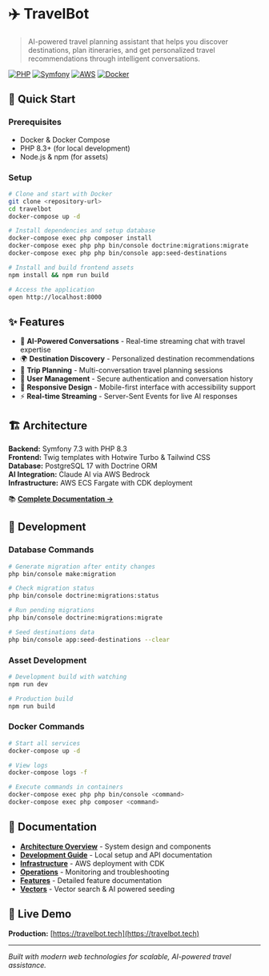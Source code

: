 # ✈️ TravelBot

> AI-powered travel planning assistant that helps you discover destinations, plan itineraries, and get personalized travel recommendations through intelligent conversations.

[![PHP](https://img.shields.io/badge/PHP-8.3-777BB4?style=flat&logo=php&logoColor=white)](https://php.net)
[![Symfony](https://img.shields.io/badge/Symfony-7.3-000000?style=flat&logo=symfony&logoColor=white)](https://symfony.com)
[![AWS](https://img.shields.io/badge/AWS-ECS-FF9900?style=flat&logo=amazon-aws&logoColor=white)](https://aws.amazon.com)
[![Docker](https://img.shields.io/badge/Docker-Ready-2496ED?style=flat&logo=docker&logoColor=white)](https://docker.com)

## 🚀 Quick Start

### Prerequisites
- Docker & Docker Compose
- PHP 8.3+ (for local development)
- Node.js & npm (for assets)

### Setup
```bash
# Clone and start with Docker
git clone <repository-url>
cd travelbot
docker-compose up -d

# Install dependencies and setup database
docker-compose exec php composer install
docker-compose exec php php bin/console doctrine:migrations:migrate
docker-compose exec php php bin/console app:seed-destinations

# Install and build frontend assets
npm install && npm run build

# Access the application
open http://localhost:8000
```

## ✨ Features

- 🤖 **AI-Powered Conversations** - Real-time streaming chat with travel expertise
- 🌍 **Destination Discovery** - Personalized destination recommendations
- 📝 **Trip Planning** - Multi-conversation travel planning sessions
- 🔐 **User Management** - Secure authentication and conversation history
- 📱 **Responsive Design** - Mobile-first interface with accessibility support
- ⚡ **Real-time Streaming** - Server-Sent Events for live AI responses

## 🏗️ Architecture

**Backend:** Symfony 7.3 with PHP 8.3  
**Frontend:** Twig templates with Hotwire Turbo & Tailwind CSS  
**Database:** PostgreSQL 17 with Doctrine ORM  
**AI Integration:** Claude AI via AWS Bedrock  
**Infrastructure:** AWS ECS Fargate with CDK deployment  

📚 **[Complete Documentation →](./docs/README.md)**

## 🔧 Development

### Database Commands
```bash
# Generate migration after entity changes
php bin/console make:migration

# Check migration status
php bin/console doctrine:migrations:status

# Run pending migrations
php bin/console doctrine:migrations:migrate

# Seed destinations data
php bin/console app:seed-destinations --clear
```

### Asset Development
```bash
# Development build with watching
npm run dev

# Production build
npm run build
```

### Docker Commands
```bash
# Start all services
docker-compose up -d

# View logs
docker-compose logs -f

# Execute commands in containers
docker-compose exec php php bin/console <command>
docker-compose exec php composer <command>
```

## 📖 Documentation

- **[Architecture Overview](./docs/architecture/README.md)** - System design and components
- **[Development Guide](./docs/development/README.md)** - Local setup and API documentation
- **[Infrastructure](./docs/infrastructure/README.md)** - AWS deployment with CDK
- **[Operations](./docs/operations/README.md)** - Monitoring and troubleshooting
- **[Features](./docs/features/README.md)** - Detailed feature documentation
- **[Vectors](./docs/pgvector-ai/README.md)** - Vector search & AI powered seeding

## 🔗 Live Demo

**Production:** [https://travelbot.tech](https://travelbot.tech)

---

*Built with modern web technologies for scalable, AI-powered travel assistance.*